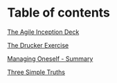 # Table of contents

[The Agile Inception Deck](/The_Agile_Inception_Deck.md)

[The Drucker Exercise](/The_Drucker_Exercise.md)

[Managing Oneself - Summary](/Managing_Oneself-Summary.md)

[Three Simple Truths](/Three_Simple_Truths.md)
